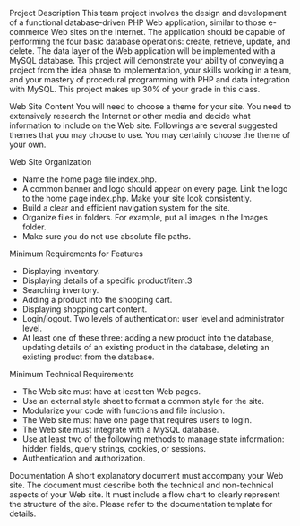 Project Description
This team project involves the design and development of a functional database-driven 
PHP Web application, similar to those e-commerce Web sites on the Internet. The 
application should be capable of performing the four basic database operations: create, 
retrieve, update, and delete. The data layer of the Web application will be implemented 
with a MySQL database. This project will demonstrate your ability of conveying a project 
from the idea phase to implementation, your skills working in a team, and your mastery 
of procedural programming with PHP and data integration with MySQL. This project 
makes up 30% of your grade in this class. 

Web Site Content
You will need to choose a theme for your site. You need to extensively research the 
Internet or other media and decide what information to include on the Web 
site. Followings are several suggested themes that you may choose to use. You may 
certainly choose the theme of your own.

Web Site Organization
* Name the home page file index.php.
* A common banner and logo should appear on every page. Link the logo to the home 
page index.php. Make your site look consistently.
* Build a clear and efficient navigation system for the site.
* Organize files in folders. For example, put all images in the Images folder.
* Make sure you do not use absolute file paths. 

Minimum Requirements for Features
* Displaying inventory.
* Displaying details of a specific product/item.3
* Searching inventory.
* Adding a product into the shopping cart.
* Displaying shopping cart content.
* Login/logout. Two levels of authentication: user level and administrator level.
* At least one of these three: adding a new product into the database, updating 
details of an existing product in the database, deleting an existing product from the 
database.

Minimum Technical Requirements
* The Web site must have at least ten Web pages.
* Use an external style sheet to format a common style for the site.
* Modularize your code with functions and file inclusion.
* The Web site must have one page that requires users to login.
* The Web site must integrate with a MySQL database.
* Use at least two of the following methods to manage state information: hidden 
fields, query strings, cookies, or sessions.
* Authentication and authorization.

Documentation
A short explanatory document must accompany your Web site. The document must 
describe both the technical and non-technical aspects of your Web site. It must include 
a flow chart to clearly represent the structure of the site. Please refer to the 
documentation template for details.
